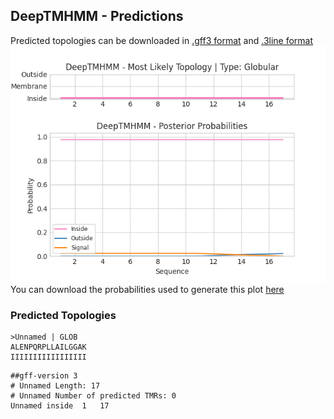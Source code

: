 ## DeepTMHMM - Predictions
Predicted topologies can be downloaded in [.gff3 format](TMRs.gff3) and [.3line format](predicted_topologies.3line)
![picture](plot.png)
You can download the probabilities used to generate this plot [here](Unnamed_probs.csv)
### Predicted Topologies
```
>Unnamed | GLOB
ALENPQRPLLAILGGAK
IIIIIIIIIIIIIIIII

```


```
##gff-version 3
# Unnamed Length: 17
# Unnamed Number of predicted TMRs: 0
Unnamed	inside	1	17				

```
